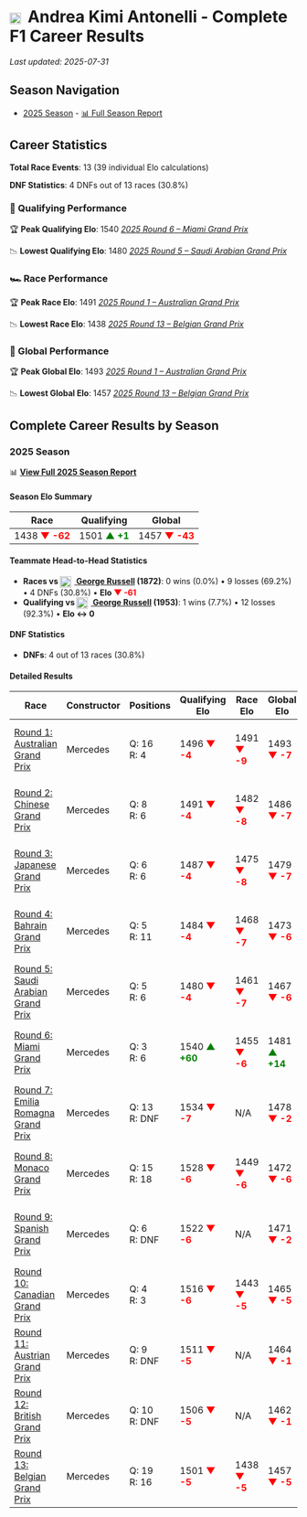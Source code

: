 # <img src="https://upload.wikimedia.org/wikipedia/commons/0/03/Flag_of_Italy.svg" alt="Italy" width="20" height="auto" style="vertical-align: middle; margin-right: 5px;" onerror="this.outerHTML='🇮🇹'; this.style.marginRight='5px';"/> Andrea Kimi Antonelli - Complete F1 Career Results

*Last updated: 2025-07-31*

## Season Navigation

- [2025 Season](#2025-season) - [📊 Full Season Report](../seasons/2025-season-report)

## Career Statistics

**Total Race Events**: 13 (39 individual Elo calculations)

**DNF Statistics**: 4 DNFs out of 13 races (30.8%)

### 🏁 Qualifying Performance

🏆 **Peak Qualifying Elo**: 1540
   *[2025 Round 6 – Miami Grand Prix](../seasons/2025-season-report#round-6-miami-grand-prix)*

📉 **Lowest Qualifying Elo**: 1480
   *[2025 Round 5 – Saudi Arabian Grand Prix](../seasons/2025-season-report#round-5-saudi-arabian-grand-prix)*

### 🏎️ Race Performance

🏆 **Peak Race Elo**: 1491
   *[2025 Round 1 – Australian Grand Prix](../seasons/2025-season-report#round-1-australian-grand-prix)*

📉 **Lowest Race Elo**: 1438
   *[2025 Round 13 – Belgian Grand Prix](../seasons/2025-season-report#round-13-belgian-grand-prix)*

### 🌟 Global Performance

🏆 **Peak Global Elo**: 1493
   *[2025 Round 1 – Australian Grand Prix](../seasons/2025-season-report#round-1-australian-grand-prix)*

📉 **Lowest Global Elo**: 1457
   *[2025 Round 13 – Belgian Grand Prix](../seasons/2025-season-report#round-13-belgian-grand-prix)*


## Complete Career Results by Season

### 2025 Season

📊 **[View Full 2025 Season Report](../seasons/2025-season-report)**

#### Season Elo Summary

| Race | Qualifying | Global |
|------|------------|--------|
| 1438 **<span style="color: red;">▼ -62</span>** | 1501 **<span style="color: green;">▲ +1</span>** | 1457 **<span style="color: red;">▼ -43</span>** |

#### Teammate Head-to-Head Statistics

- **Races vs [<img src="https://upload.wikimedia.org/wikipedia/commons/thumb/8/83/Flag_of_the_United_Kingdom_%283-5%29.svg/512px-Flag_of_the_United_Kingdom_%283-5%29.svg.png?20250726143817" alt="United Kingdom" width="20" height="auto" style="vertical-align: middle; margin-right: 5px;" onerror="this.outerHTML='🇬🇧'; this.style.marginRight='5px';"/> George Russell](george-russell) (1872)**: 0 wins (0.0%) • 9 losses (69.2%) • 4 DNFs (30.8%) • **Elo **<span style="color: red;">▼ -61</span>****
- **Qualifying vs [<img src="https://upload.wikimedia.org/wikipedia/commons/thumb/8/83/Flag_of_the_United_Kingdom_%283-5%29.svg/512px-Flag_of_the_United_Kingdom_%283-5%29.svg.png?20250726143817" alt="United Kingdom" width="20" height="auto" style="vertical-align: middle; margin-right: 5px;" onerror="this.outerHTML='🇬🇧'; this.style.marginRight='5px';"/> George Russell](george-russell) (1953)**: 1 wins (7.7%) • 12 losses (92.3%) • **Elo ↔ 0**

#### DNF Statistics

- **DNFs**: 4 out of 13 races (30.8%)

#### Detailed Results

| Race | Constructor | Positions | Qualifying Elo | Race Elo | Global Elo | Teammate |
|------|-------------|-----------|----------------|----------|------------|----------|
| [Round 1: Australian Grand Prix](../seasons/2025-season-report#round-1-australian-grand-prix) | Mercedes | Q: 16<br/>R: 4 | 1496 **<span style="color: red;">▼ -4</span>** | 1491 **<span style="color: red;">▼ -9</span>** | 1493 **<span style="color: red;">▼ -7</span>** | [<img src="https://upload.wikimedia.org/wikipedia/commons/thumb/8/83/Flag_of_the_United_Kingdom_%283-5%29.svg/512px-Flag_of_the_United_Kingdom_%283-5%29.svg.png?20250726143817" alt="United Kingdom" width="20" height="auto" style="vertical-align: middle; margin-right: 5px;" onerror="this.outerHTML='🇬🇧'; this.style.marginRight='5px';"/> George Russell](george-russell)<br/>Q: 4<br/>R: 3 |
| [Round 2: Chinese Grand Prix](../seasons/2025-season-report#round-2-chinese-grand-prix) | Mercedes | Q: 8<br/>R: 6 | 1491 **<span style="color: red;">▼ -4</span>** | 1482 **<span style="color: red;">▼ -8</span>** | 1486 **<span style="color: red;">▼ -7</span>** | [<img src="https://upload.wikimedia.org/wikipedia/commons/thumb/8/83/Flag_of_the_United_Kingdom_%283-5%29.svg/512px-Flag_of_the_United_Kingdom_%283-5%29.svg.png?20250726143817" alt="United Kingdom" width="20" height="auto" style="vertical-align: middle; margin-right: 5px;" onerror="this.outerHTML='🇬🇧'; this.style.marginRight='5px';"/> George Russell](george-russell)<br/>Q: 2<br/>R: 3 |
| [Round 3: Japanese Grand Prix](../seasons/2025-season-report#round-3-japanese-grand-prix) | Mercedes | Q: 6<br/>R: 6 | 1487 **<span style="color: red;">▼ -4</span>** | 1475 **<span style="color: red;">▼ -8</span>** | 1479 **<span style="color: red;">▼ -7</span>** | [<img src="https://upload.wikimedia.org/wikipedia/commons/thumb/8/83/Flag_of_the_United_Kingdom_%283-5%29.svg/512px-Flag_of_the_United_Kingdom_%283-5%29.svg.png?20250726143817" alt="United Kingdom" width="20" height="auto" style="vertical-align: middle; margin-right: 5px;" onerror="this.outerHTML='🇬🇧'; this.style.marginRight='5px';"/> George Russell](george-russell)<br/>Q: 5<br/>R: 5 |
| [Round 4: Bahrain Grand Prix](../seasons/2025-season-report#round-4-bahrain-grand-prix) | Mercedes | Q: 5<br/>R: 11 | 1484 **<span style="color: red;">▼ -4</span>** | 1468 **<span style="color: red;">▼ -7</span>** | 1473 **<span style="color: red;">▼ -6</span>** | [<img src="https://upload.wikimedia.org/wikipedia/commons/thumb/8/83/Flag_of_the_United_Kingdom_%283-5%29.svg/512px-Flag_of_the_United_Kingdom_%283-5%29.svg.png?20250726143817" alt="United Kingdom" width="20" height="auto" style="vertical-align: middle; margin-right: 5px;" onerror="this.outerHTML='🇬🇧'; this.style.marginRight='5px';"/> George Russell](george-russell)<br/>Q: 3<br/>R: 2 |
| [Round 5: Saudi Arabian Grand Prix](../seasons/2025-season-report#round-5-saudi-arabian-grand-prix) | Mercedes | Q: 5<br/>R: 6 | 1480 **<span style="color: red;">▼ -4</span>** | 1461 **<span style="color: red;">▼ -7</span>** | 1467 **<span style="color: red;">▼ -6</span>** | [<img src="https://upload.wikimedia.org/wikipedia/commons/thumb/8/83/Flag_of_the_United_Kingdom_%283-5%29.svg/512px-Flag_of_the_United_Kingdom_%283-5%29.svg.png?20250726143817" alt="United Kingdom" width="20" height="auto" style="vertical-align: middle; margin-right: 5px;" onerror="this.outerHTML='🇬🇧'; this.style.marginRight='5px';"/> George Russell](george-russell)<br/>Q: 3<br/>R: 5 |
| [Round 6: Miami Grand Prix](../seasons/2025-season-report#round-6-miami-grand-prix) | Mercedes | Q: 3<br/>R: 6 | 1540 **<span style="color: green;">▲ +60</span>** | 1455 **<span style="color: red;">▼ -6</span>** | 1481 **<span style="color: green;">▲ +14</span>** | [<img src="https://upload.wikimedia.org/wikipedia/commons/thumb/8/83/Flag_of_the_United_Kingdom_%283-5%29.svg/512px-Flag_of_the_United_Kingdom_%283-5%29.svg.png?20250726143817" alt="United Kingdom" width="20" height="auto" style="vertical-align: middle; margin-right: 5px;" onerror="this.outerHTML='🇬🇧'; this.style.marginRight='5px';"/> George Russell](george-russell)<br/>Q: 5<br/>R: 3 |
| [Round 7: Emilia Romagna Grand Prix](../seasons/2025-season-report#round-7-emilia-romagna-grand-prix) | Mercedes | Q: 13<br/>R: DNF | 1534 **<span style="color: red;">▼ -7</span>** | N/A | 1478 **<span style="color: red;">▼ -2</span>** | [<img src="https://upload.wikimedia.org/wikipedia/commons/thumb/8/83/Flag_of_the_United_Kingdom_%283-5%29.svg/512px-Flag_of_the_United_Kingdom_%283-5%29.svg.png?20250726143817" alt="United Kingdom" width="20" height="auto" style="vertical-align: middle; margin-right: 5px;" onerror="this.outerHTML='🇬🇧'; this.style.marginRight='5px';"/> George Russell](george-russell)<br/>Q: 3<br/>R: 7 |
| [Round 8: Monaco Grand Prix](../seasons/2025-season-report#round-8-monaco-grand-prix) | Mercedes | Q: 15<br/>R: 18 | 1528 **<span style="color: red;">▼ -6</span>** | 1449 **<span style="color: red;">▼ -6</span>** | 1472 **<span style="color: red;">▼ -6</span>** | [<img src="https://upload.wikimedia.org/wikipedia/commons/thumb/8/83/Flag_of_the_United_Kingdom_%283-5%29.svg/512px-Flag_of_the_United_Kingdom_%283-5%29.svg.png?20250726143817" alt="United Kingdom" width="20" height="auto" style="vertical-align: middle; margin-right: 5px;" onerror="this.outerHTML='🇬🇧'; this.style.marginRight='5px';"/> George Russell](george-russell)<br/>Q: 14<br/>R: 11 |
| [Round 9: Spanish Grand Prix](../seasons/2025-season-report#round-9-spanish-grand-prix) | Mercedes | Q: 6<br/>R: DNF | 1522 **<span style="color: red;">▼ -6</span>** | N/A | 1471 **<span style="color: red;">▼ -2</span>** | [<img src="https://upload.wikimedia.org/wikipedia/commons/thumb/8/83/Flag_of_the_United_Kingdom_%283-5%29.svg/512px-Flag_of_the_United_Kingdom_%283-5%29.svg.png?20250726143817" alt="United Kingdom" width="20" height="auto" style="vertical-align: middle; margin-right: 5px;" onerror="this.outerHTML='🇬🇧'; this.style.marginRight='5px';"/> George Russell](george-russell)<br/>Q: 4<br/>R: 4 |
| [Round 10: Canadian Grand Prix](../seasons/2025-season-report#round-10-canadian-grand-prix) | Mercedes | Q: 4<br/>R: 3 | 1516 **<span style="color: red;">▼ -6</span>** | 1443 **<span style="color: red;">▼ -5</span>** | 1465 **<span style="color: red;">▼ -5</span>** | [<img src="https://upload.wikimedia.org/wikipedia/commons/thumb/8/83/Flag_of_the_United_Kingdom_%283-5%29.svg/512px-Flag_of_the_United_Kingdom_%283-5%29.svg.png?20250726143817" alt="United Kingdom" width="20" height="auto" style="vertical-align: middle; margin-right: 5px;" onerror="this.outerHTML='🇬🇧'; this.style.marginRight='5px';"/> George Russell](george-russell)<br/>Q: 1<br/>R: 1 |
| [Round 11: Austrian Grand Prix](../seasons/2025-season-report#round-11-austrian-grand-prix) | Mercedes | Q: 9<br/>R: DNF | 1511 **<span style="color: red;">▼ -5</span>** | N/A | 1464 **<span style="color: red;">▼ -1</span>** | [<img src="https://upload.wikimedia.org/wikipedia/commons/thumb/8/83/Flag_of_the_United_Kingdom_%283-5%29.svg/512px-Flag_of_the_United_Kingdom_%283-5%29.svg.png?20250726143817" alt="United Kingdom" width="20" height="auto" style="vertical-align: middle; margin-right: 5px;" onerror="this.outerHTML='🇬🇧'; this.style.marginRight='5px';"/> George Russell](george-russell)<br/>Q: 5<br/>R: 5 |
| [Round 12: British Grand Prix](../seasons/2025-season-report#round-12-british-grand-prix) | Mercedes | Q: 10<br/>R: DNF | 1506 **<span style="color: red;">▼ -5</span>** | N/A | 1462 **<span style="color: red;">▼ -1</span>** | [<img src="https://upload.wikimedia.org/wikipedia/commons/thumb/8/83/Flag_of_the_United_Kingdom_%283-5%29.svg/512px-Flag_of_the_United_Kingdom_%283-5%29.svg.png?20250726143817" alt="United Kingdom" width="20" height="auto" style="vertical-align: middle; margin-right: 5px;" onerror="this.outerHTML='🇬🇧'; this.style.marginRight='5px';"/> George Russell](george-russell)<br/>Q: 4<br/>R: 10 |
| [Round 13: Belgian Grand Prix](../seasons/2025-season-report#round-13-belgian-grand-prix) | Mercedes | Q: 19<br/>R: 16 | 1501 **<span style="color: red;">▼ -5</span>** | 1438 **<span style="color: red;">▼ -5</span>** | 1457 **<span style="color: red;">▼ -5</span>** | [<img src="https://upload.wikimedia.org/wikipedia/commons/thumb/8/83/Flag_of_the_United_Kingdom_%283-5%29.svg/512px-Flag_of_the_United_Kingdom_%283-5%29.svg.png?20250726143817" alt="United Kingdom" width="20" height="auto" style="vertical-align: middle; margin-right: 5px;" onerror="this.outerHTML='🇬🇧'; this.style.marginRight='5px';"/> George Russell](george-russell)<br/>Q: 6<br/>R: 5 |

